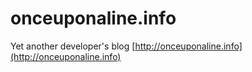 # onceuponaline.info
Yet another developer's blog
[http://onceuponaline.info](http://onceuponaline.info)
